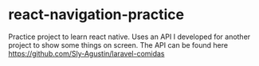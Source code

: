 # react-navigation-practice
Practice project to learn react native. Uses an API I developed for another project to show some things on screen. The API can be found here https://github.com/Sly-Agustin/laravel-comidas

